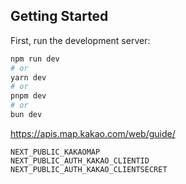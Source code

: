 ## Getting Started

First, run the development server:

```bash
npm run dev
# or
yarn dev
# or
pnpm dev
# or
bun dev
```

https://apis.map.kakao.com/web/guide/

```plaintext
NEXT_PUBLIC_KAKAOMAP
NEXT_PUBLIC_AUTH_KAKAO_CLIENTID
NEXT_PUBLIC_AUTH_KAKAO_CLIENTSECRET
```
